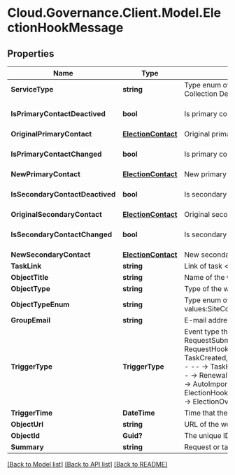 # Cloud.Governance.Client.Model.ElectionHookMessage
## Properties

Name | Type | Description | Notes
------------ | ------------- | ------------- | -------------
**ServiceType** | **string** | Type enum of election, available values: Group Deactivated Contact Election, Site Collection Deactivated Contact Election  , Elect Contact, Specify contact | [optional] 
**IsPrimaryContactDeactived** | **bool** | Is primary contact deactived | [optional] [default to false]
**OriginalPrimaryContact** | [**ElectionContact**](ElectionContact.md) | Original primary contact | [optional] 
**IsPrimaryContactChanged** | **bool** | Is primary contact changed | [optional] [default to false]
**NewPrimaryContact** | [**ElectionContact**](ElectionContact.md) | New primary contact | [optional] 
**IsSecondaryContactDeactived** | **bool** | Is secondary contact deactived | [optional] [default to false]
**OriginalSecondaryContact** | [**ElectionContact**](ElectionContact.md) | Original secondary contact | [optional] 
**IsSecondaryContactChanged** | **bool** | Is secondary contact changed | [optional] [default to false]
**NewSecondaryContact** | [**ElectionContact**](ElectionContact.md) | New secondary contact | [optional] 
**TaskLink** | **string** | Link of task  &lt;sample&gt;abc&lt;/sample&gt; | [optional] 
**ObjectTitle** | **string** | Name of the workspace | [optional] 
**ObjectType** | **string** | Type of the workspace | [optional] 
**ObjectTypeEnum** | **string** | Type enum of the workspace, availabe values:SiteCollection,Group,Team,GuestUser,Yammer | [optional] 
**GroupEmail** | **string** | E-mail address of the workspace | [optional] 
**TriggerType** | **TriggerType** | Event type that being triggered, available values and corresponding messages:    RequestSubmitted,RequestCompleted,RequestCancelled - -- -&gt; RequestHookMessage  TaskCreated,TaskApproved,TaskRejected,ErrorTaskCreated,TaskRetried,TaskSkipped - -- -&gt; TaskHookMessage  RenewalSuccess RenewalException,RenewalOverdue - -- -&gt; RenewalTaskHookMessage  FullyAutoImportSuccess,ConfirmDetailSuccess - -- -&gt; AutoImportProcessHookMessage  ElectionCompleted,ElectionOverdue - --&gt; ElectionHookMessage  LifecycleInactiveTaskCreated,LifecycleLeaseTaskCreated - -- -&gt; ElectionOverdue | [optional] 
**TriggerTime** | **DateTime** | Time that the webhook is triggered | [optional] 
**ObjectUrl** | **string** | URL of the workspace | [optional] 
**ObjectId** | **Guid?** | The unique ID of the workspace | [optional] 
**Summary** | **string** | Request or task summary | [optional] 

[[Back to Model list]](../README.md#documentation-for-models) [[Back to API list]](../README.md#documentation-for-api-endpoints) [[Back to README]](../README.md)

